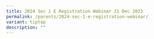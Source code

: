 ```yaml
---
title: 2024 Sec 1 E Registration Webinar 21 Dec 2023
permalink: /parents/2024-sec-1-e-registration-webinar/
variant: tiptap
description: ""
---
```

